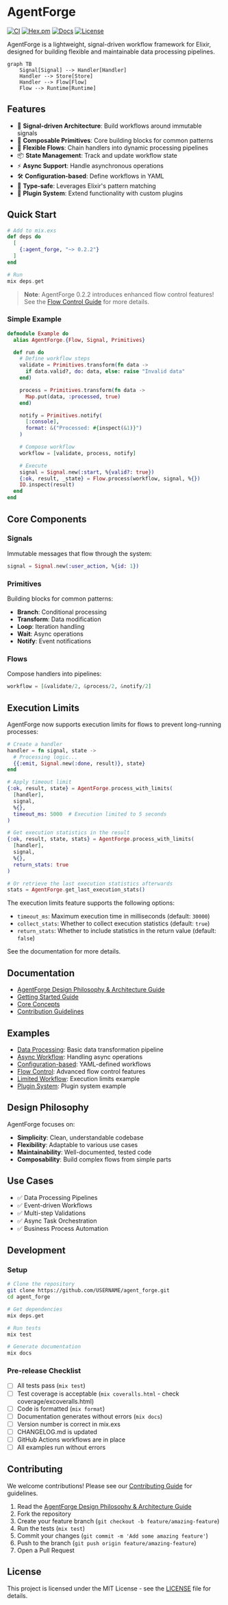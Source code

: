 # AgentForge

[![CI](https://github.com/i365dev/agent_forge/actions/workflows/ci.yml/badge.svg)](https://github.com/i365dev/agent_forge/actions/workflows/ci.yml)
[![Hex.pm](https://img.shields.io/hexpm/v/agent_forge.svg)](https://hex.pm/packages/agent_forge)
[![Docs](https://img.shields.io/badge/hex-docs-blue.svg)](https://hexdocs.pm/agent_forge)
[![License](https://img.shields.io/badge/license-MIT-blue)](https://github.com/i365dev/agent_forge/blob/main/LICENSE)

AgentForge is a lightweight, signal-driven workflow framework for Elixir, designed for building flexible and maintainable data processing pipelines.

```mermaid
graph TB
    Signal[Signal] --> Handler[Handler]
    Handler --> Store[Store]
    Handler --> Flow[Flow]
    Flow --> Runtime[Runtime]
```

## Features

- 🔄 **Signal-driven Architecture**: Build workflows around immutable signals
- 🧩 **Composable Primitives**: Core building blocks for common patterns
- 🔀 **Flexible Flows**: Chain handlers into dynamic processing pipelines
- 📦 **State Management**: Track and update workflow state
- ⚡ **Async Support**: Handle asynchronous operations
- 🛠 **Configuration-based**: Define workflows in YAML
- 💪 **Type-safe**: Leverages Elixir's pattern matching
- 🔌 **Plugin System**: Extend functionality with custom plugins

## Quick Start

```elixir
# Add to mix.exs
def deps do
  [
    {:agent_forge, "~> 0.2.2"}
  ]
end

# Run
mix deps.get
```

> **Note**: AgentForge 0.2.2 introduces enhanced flow control features! See the [Flow Control Guide](guides/flow_control.md) for more details.

### Simple Example

```elixir
defmodule Example do
  alias AgentForge.{Flow, Signal, Primitives}

  def run do
    # Define workflow steps
    validate = Primitives.transform(fn data ->
      if data.valid?, do: data, else: raise "Invalid data"
    end)

    process = Primitives.transform(fn data ->
      Map.put(data, :processed, true)
    end)

    notify = Primitives.notify(
      [:console],
      format: &("Processed: #{inspect(&1)}")
    )

    # Compose workflow
    workflow = [validate, process, notify]

    # Execute
    signal = Signal.new(:start, %{valid?: true})
    {:ok, result, _state} = Flow.process(workflow, signal, %{})
    IO.inspect(result)
  end
end
```

## Core Components

### Signals
Immutable messages that flow through the system:
```elixir
signal = Signal.new(:user_action, %{id: 1})
```

### Primitives
Building blocks for common patterns:
- **Branch**: Conditional processing
- **Transform**: Data modification
- **Loop**: Iteration handling
- **Wait**: Async operations
- **Notify**: Event notifications

### Flows
Compose handlers into pipelines:
```elixir
workflow = [&validate/2, &process/2, &notify/2]
```

## Execution Limits

AgentForge now supports execution limits for flows to prevent long-running processes:

```elixir
# Create a handler
handler = fn signal, state ->
  # Processing logic...
  {{:emit, Signal.new(:done, result)}, state}
end

# Apply timeout limit
{:ok, result, state} = AgentForge.process_with_limits(
  [handler], 
  signal, 
  %{}, 
  timeout_ms: 5000  # Execution limited to 5 seconds
)

# Get execution statistics in the result
{:ok, result, state, stats} = AgentForge.process_with_limits(
  [handler], 
  signal, 
  %{}, 
  return_stats: true
)

# Or retrieve the last execution statistics afterwards
stats = AgentForge.get_last_execution_stats()
```

The execution limits feature supports the following options:
- `timeout_ms`: Maximum execution time in milliseconds (default: `30000`)
- `collect_stats`: Whether to collect execution statistics (default: `true`)
- `return_stats`: Whether to include statistics in the return value (default: `false`)

See the documentation for more details.

## Documentation

- [AgentForge Design Philosophy & Architecture Guide](guides/design_guide.md)
- [Getting Started Guide](guides/getting_started.md)
- [Core Concepts](guides/core_concepts.md)
- [Contribution Guidelines](CONTRIBUTING.md)

## Examples

- [Data Processing](examples/data_processing.exs): Basic data transformation pipeline
- [Async Workflow](examples/async_workflow.exs): Handling async operations
- [Configuration-based](examples/config_workflow.exs): YAML-defined workflows
- [Flow Control](examples/enhanced_flow_control.exs): Advanced flow control features
- [Limited Workflow](examples/limited_workflow.exs): Execution limits example
- [Plugin System](examples/plugin_system.exs): Plugin system example

## Design Philosophy

AgentForge focuses on:
- **Simplicity**: Clean, understandable codebase
- **Flexibility**: Adaptable to various use cases
- **Maintainability**: Well-documented, tested code
- **Composability**: Build complex flows from simple parts

## Use Cases

- ✅ Data Processing Pipelines
- ✅ Event-driven Workflows
- ✅ Multi-step Validations
- ✅ Async Task Orchestration
- ✅ Business Process Automation

## Development

### Setup

```bash
# Clone the repository
git clone https://github.com/USERNAME/agent_forge.git
cd agent_forge

# Get dependencies
mix deps.get

# Run tests
mix test

# Generate documentation
mix docs
```

### Pre-release Checklist

- [ ] All tests pass (`mix test`)
- [ ] Test coverage is acceptable (`mix coveralls.html` - check coverage/excoveralls.html)
- [ ] Code is formatted (`mix format`)
- [ ] Documentation generates without errors (`mix docs`)
- [ ] Version number is correct in mix.exs
- [ ] CHANGELOG.md is updated
- [ ] GitHub Actions workflows are in place
- [ ] All examples run without errors

## Contributing

We welcome contributions! Please see our [Contributing Guide](CONTRIBUTING.md) for guidelines.

1. Read the [AgentForge Design Philosophy & Architecture Guide](guides/design_guide.md)
2. Fork the repository
3. Create your feature branch (`git checkout -b feature/amazing-feature`)
4. Run the tests (`mix test`)
5. Commit your changes (`git commit -m 'Add some amazing feature'`)
6. Push to the branch (`git push origin feature/amazing-feature`)
7. Open a Pull Request

## License

This project is licensed under the MIT License - see the [LICENSE](LICENSE) file for details.
